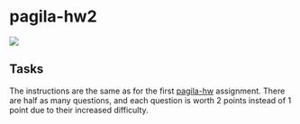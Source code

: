 # pagila-hw2
[![](https://github.com/laurenleadbetter/pagila-hw2/workflows/tests/badge.svg)](https://github.com/laurenleadbetter/pagila-hw2/actions?query=workflow%3Atests)

## Tasks

The instructions are the same as for the first [pagila-hw](https://github.com/mikeizbicki/pagila-hw) assignment.
There are half as many questions, and each question is worth 2 points instead of 1 point due to their increased difficulty.
